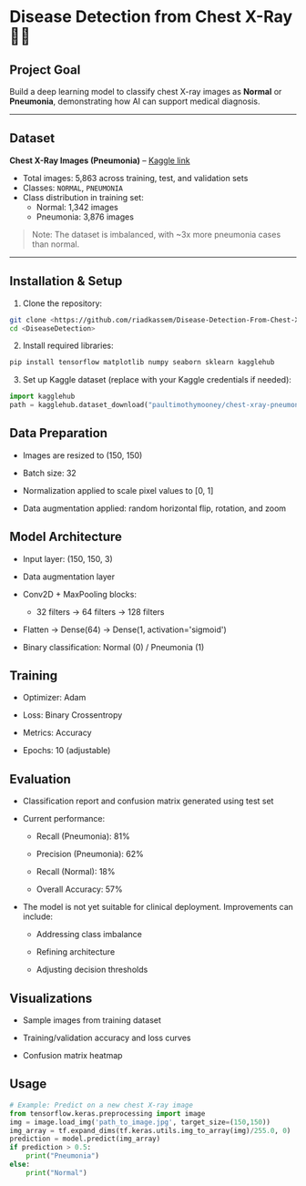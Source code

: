 # Disease Detection from Chest X-Ray 🩻🧠

## Project Goal
Build a deep learning model to classify chest X-ray images as **Normal** or **Pneumonia**, demonstrating how AI can support medical diagnosis.

---

## Dataset
**Chest X-Ray Images (Pneumonia)** – [Kaggle link](https://www.kaggle.com/datasets/paultimothymooney/chest-xray-pneumonia)  

- Total images: 5,863 across training, test, and validation sets  
- Classes: `NORMAL`, `PNEUMONIA`  
- Class distribution in training set:
  - Normal: 1,342 images  
  - Pneumonia: 3,876 images  

> Note: The dataset is imbalanced, with ~3x more pneumonia cases than normal.

---

## Installation & Setup

1. Clone the repository:
```bash
git clone <https://github.com/riadkassem/Disease-Detection-From-Chest-X-ray.git>
cd <DiseaseDetection>
```
2. Install required libraries:
```bash
pip install tensorflow matplotlib numpy seaborn sklearn kagglehub
```
3. Set up Kaggle dataset (replace with your Kaggle credentials if needed):
```python
import kagglehub
path = kagglehub.dataset_download("paultimothymooney/chest-xray-pneumonia")
```
## Data Preparation
- Images are resized to (150, 150)
 
- Batch size: 32

- Normalization applied to scale pixel values to [0, 1]

- Data augmentation applied: random horizontal flip, rotation, and zoom

## Model Architecture
- Input layer: (150, 150, 3)

- Data augmentation layer

- Conv2D + MaxPooling blocks:

    - 32 filters → 64 filters → 128 filters

- Flatten → Dense(64) → Dense(1, activation='sigmoid')

- Binary classification: Normal (0) / Pneumonia (1)

## Training
- Optimizer: Adam

- Loss: Binary Crossentropy

- Metrics: Accuracy

- Epochs: 10 (adjustable)

## Evaluation
- Classification report and confusion matrix generated using test set

- Current performance:

    - Recall (Pneumonia): 81%

    - Precision (Pneumonia): 62%

    - Recall (Normal): 18%

    - Overall Accuracy: 57%

- The model is not yet suitable for clinical deployment. Improvements can include:

    - Addressing class imbalance

    - Refining architecture

    - Adjusting decision thresholds

## Visualizations
- Sample images from training dataset

- Training/validation accuracy and loss curves

- Confusion matrix heatmap

## Usage
```python
# Example: Predict on a new chest X-ray image
from tensorflow.keras.preprocessing import image
img = image.load_img('path_to_image.jpg', target_size=(150,150))
img_array = tf.expand_dims(tf.keras.utils.img_to_array(img)/255.0, 0)
prediction = model.predict(img_array)
if prediction > 0.5:
    print("Pneumonia")
else:
    print("Normal")
```